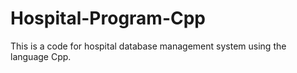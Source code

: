 # Hospital-Program-Cpp
This is a code for hospital database management system using the language Cpp.
